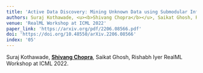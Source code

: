 ```yaml
---
title: 'Active Data Discovery: Mining Unknown Data using Submodular Information Measures'
authors: Suraj Kothawade, <u><b>Shivang Chopra</b></u>, Saikat Ghosh, Rishabh Iyer
venue: 'RealML Workshop at ICML 2022'
paper_link: 'https://arxiv.org/pdf/2206.08566.pdf'
doi: 'https://doi.org/10.48550/arXiv.2206.08566'
index: '05'
---
```

Suraj Kothawade, <u><b>Shivang Chopra</b></u>, Saikat Ghosh, Rishabh Iyer
RealML Workshop at ICML 2022.

